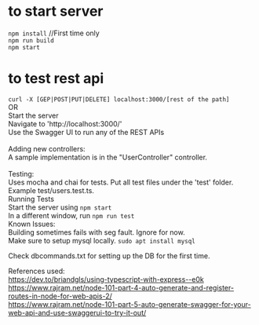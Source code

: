 # to start server
`npm install` //First time only <br>
`npm run build` <br>
`npm start` <br>

# to test rest api

`curl -X [GEP|POST|PUT|DELETE] localhost:3000/[rest of the path]`
<br>
OR
<br>
Start the server<br>
Navigate to 'http://localhost:3000/'<br>
Use the Swagger UI to run any of the REST APIs<br>
<br>
Adding new controllers:<br>
A sample implementation is in the "UserController" controller.<br>
<br>
Testing:
<br>
Uses mocha and chai for tests. Put all test files under the 'test' folder. Example test/users.test.ts. <br>
Running Tests <br>
Start the server using `npm start`<br>
In a different window, run `npm run test`
<br>
Known Issues:<br>
Building sometimes fails with seg fault. Ignore for now. <br>
Make sure to setup mysql locally. 
`sudo apt install mysql`<br>

Check dbcommands.txt for setting up the DB for the first time.<br>

References used:<br>
https://dev.to/briandgls/using-typescript-with-express--e0k<br>
https://www.rajram.net/node-101-part-4-auto-generate-and-register-routes-in-node-for-web-apis-2/<br>
https://www.rajram.net/node-101-part-5-auto-generate-swagger-for-your-web-api-and-use-swaggerui-to-try-it-out/<br>
